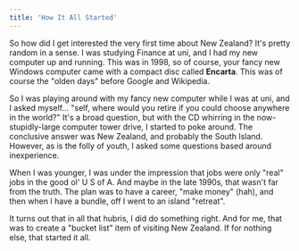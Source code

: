 ```yaml
---
title: 'How It All Started'
---
```


So how did I get interested the very first time about New Zealand? It's pretty random in a sense. I was studying Finance at uni, and I had my new computer up and running. This was in 1998, so of course, your fancy new Windows computer came with a compact disc called **Encarta**. This was of course the "olden days" before Google and Wikipedia.

So I was playing around with my fancy new computer while I was at uni, and I asked myself… "self, where would you retire if you could choose anywhere in the world?" It's a broad question, but with the CD whirring in the now-stupidly-large computer tower drive, I started to poke around. The conclusive answer was New Zealand, and probably the South Island. However, as is the folly of youth, I asked some questions based around inexperience.

When I was younger, I was under the impression that jobs were only "real" jobs in the good ol' U S of A. And maybe in the late 1990s, that wasn't far from the truth. The plan was to have a career, "make money" (hah), and then when I have a bundle, off I went to an island "retreat".

It turns out that in all that hubris, I did do something right. And for me, that was to create a "bucket list" item of visiting New Zealand. If for nothing else, that started it all.